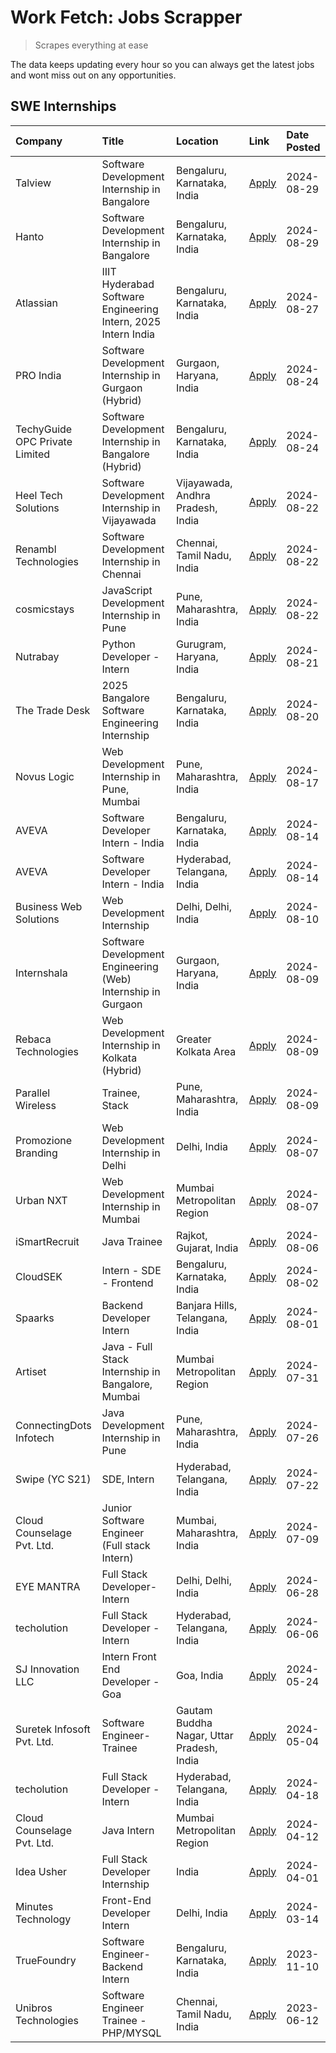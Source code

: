 # Work Fetch: Jobs Scrapper
> Scrapes everything at ease

The data keeps updating every hour so you can always get the latest jobs and wont miss out on any opportunities.

## SWE Internships
<!--START_SECTION:workfetch-->
| Company                        | Title                                                         | Location                                  | Link                                                                                                                                                                                                                                                                                          | Date Posted   |
|:-------------------------------|:--------------------------------------------------------------|:------------------------------------------|:----------------------------------------------------------------------------------------------------------------------------------------------------------------------------------------------------------------------------------------------------------------------------------------------|:--------------|
| Talview                        | Software Development Internship in Bangalore                  | Bengaluru, Karnataka, India               | [Apply](https://in.linkedin.com/jobs/view/software-development-internship-in-bangalore-at-talview-4012997749?position=11&pageNum=0&refId=ZGH8H7g61QxbVVe%2FV8xS%2FQ%3D%3D&trackingId=TdBMNii9M4FHKcFDZcFvbg%3D%3D&trk=public_jobs_jserp-result_search-card)                                   | 2024-08-29    |
| Hanto                          | Software Development Internship in Bangalore                  | Bengaluru, Karnataka, India               | [Apply](https://in.linkedin.com/jobs/view/software-development-internship-in-bangalore-at-hanto-4013200427?position=15&pageNum=0&refId=ZGH8H7g61QxbVVe%2FV8xS%2FQ%3D%3D&trackingId=AMBIWisjGn7TRrOtA76www%3D%3D&trk=public_jobs_jserp-result_search-card)                                     | 2024-08-29    |
| Atlassian                      | IIIT Hyderabad Software Engineering Intern, 2025 Intern India | Bengaluru, Karnataka, India               | [Apply](https://in.linkedin.com/jobs/view/iiit-hyderabad-software-engineering-intern-2025-intern-india-at-atlassian-4009450341?position=45&pageNum=0&refId=ZGH8H7g61QxbVVe%2FV8xS%2FQ%3D%3D&trackingId=HePzEoMu2N5PaMEB1yO1Aw%3D%3D&trk=public_jobs_jserp-result_search-card)                 | 2024-08-27    |
| PRO India                      | Software Development Internship in Gurgaon (Hybrid)           | Gurgaon, Haryana, India                   | [Apply](https://in.linkedin.com/jobs/view/software-development-internship-in-gurgaon-hybrid-at-pro-india-4009587664?position=36&pageNum=0&refId=ZGH8H7g61QxbVVe%2FV8xS%2FQ%3D%3D&trackingId=tnTNp2v0yvfG05ByHUA0Fw%3D%3D&trk=public_jobs_jserp-result_search-card)                            | 2024-08-24    |
| TechyGuide OPC Private Limited | Software Development Internship in Bangalore (Hybrid)         | Bengaluru, Karnataka, India               | [Apply](https://in.linkedin.com/jobs/view/software-development-internship-in-bangalore-hybrid-at-techyguide-opc-private-limited-4009591646?position=46&pageNum=0&refId=ZGH8H7g61QxbVVe%2FV8xS%2FQ%3D%3D&trackingId=puWDNMhh%2FcA%2Fq4bsz6LZxg%3D%3D&trk=public_jobs_jserp-result_search-card) | 2024-08-24    |
| Heel Tech Solutions            | Software Development Internship in Vijayawada                 | Vijayawada, Andhra Pradesh, India         | [Apply](https://in.linkedin.com/jobs/view/software-development-internship-in-vijayawada-at-heel-tech-solutions-4007906692?position=31&pageNum=0&refId=ZGH8H7g61QxbVVe%2FV8xS%2FQ%3D%3D&trackingId=WgI2QV3E6HNTkT6fNFzcDg%3D%3D&trk=public_jobs_jserp-result_search-card)                      | 2024-08-22    |
| Renambl Technologies           | Software Development Internship in Chennai                    | Chennai, Tamil Nadu, India                | [Apply](https://in.linkedin.com/jobs/view/software-development-internship-in-chennai-at-renambl-technologies-4007910299?position=41&pageNum=0&refId=ZGH8H7g61QxbVVe%2FV8xS%2FQ%3D%3D&trackingId=kegmNje1hhNTXZ9j0D5rjQ%3D%3D&trk=public_jobs_jserp-result_search-card)                        | 2024-08-22    |
| cosmicstays                    | JavaScript Development Internship in Pune                     | Pune, Maharashtra, India                  | [Apply](https://in.linkedin.com/jobs/view/javascript-development-internship-in-pune-at-cosmicstays-4007904825?position=57&pageNum=0&refId=ZGH8H7g61QxbVVe%2FV8xS%2FQ%3D%3D&trackingId=rMza4tuw1EIZRDosBMDaJw%3D%3D&trk=public_jobs_jserp-result_search-card)                                  | 2024-08-22    |
| Nutrabay                       | Python Developer - Intern                                     | Gurugram, Haryana, India                  | [Apply](https://in.linkedin.com/jobs/view/python-developer-intern-at-nutrabay-4003909226?position=39&pageNum=0&refId=ZGH8H7g61QxbVVe%2FV8xS%2FQ%3D%3D&trackingId=pTMiR%2BqbOEjjMAOm8Sp9zw%3D%3D&trk=public_jobs_jserp-result_search-card)                                                     | 2024-08-21    |
| The Trade Desk                 | 2025 Bangalore Software Engineering Internship                | Bengaluru, Karnataka, India               | [Apply](https://in.linkedin.com/jobs/view/2025-bangalore-software-engineering-internship-at-the-trade-desk-3987456531?position=9&pageNum=0&refId=ZGH8H7g61QxbVVe%2FV8xS%2FQ%3D%3D&trackingId=wCOdUAkyoR1WkU5996goDw%3D%3D&trk=public_jobs_jserp-result_search-card)                           | 2024-08-20    |
| Novus Logic                    | Web Development Internship in Pune, Mumbai                    | Pune, Maharashtra, India                  | [Apply](https://in.linkedin.com/jobs/view/web-development-internship-in-pune-mumbai-at-novus-logic-4003713081?position=42&pageNum=0&refId=ZGH8H7g61QxbVVe%2FV8xS%2FQ%3D%3D&trackingId=TUBzMraOlsllu9scJyE7VA%3D%3D&trk=public_jobs_jserp-result_search-card)                                  | 2024-08-17    |
| AVEVA                          | Software Developer Intern - India                             | Bengaluru, Karnataka, India               | [Apply](https://in.linkedin.com/jobs/view/software-developer-intern-india-at-aveva-3998279987?position=6&pageNum=0&refId=ZGH8H7g61QxbVVe%2FV8xS%2FQ%3D%3D&trackingId=0Pa%2FhXe3FzEc4OfkSXSSIw%3D%3D&trk=public_jobs_jserp-result_search-card)                                                 | 2024-08-14    |
| AVEVA                          | Software Developer Intern - India                             | Hyderabad, Telangana, India               | [Apply](https://in.linkedin.com/jobs/view/software-developer-intern-india-at-aveva-3998281598?position=12&pageNum=0&refId=ZGH8H7g61QxbVVe%2FV8xS%2FQ%3D%3D&trackingId=bi2exRCeYVlNK6LdZKageg%3D%3D&trk=public_jobs_jserp-result_search-card)                                                  | 2024-08-14    |
| Business Web Solutions         | Web Development Internship                                    | Delhi, Delhi, India                       | [Apply](https://in.linkedin.com/jobs/view/web-development-internship-at-business-web-solutions-3997105289?position=55&pageNum=0&refId=ZGH8H7g61QxbVVe%2FV8xS%2FQ%3D%3D&trackingId=HMV97xDSDp3nsAlRqPLoQw%3D%3D&trk=public_jobs_jserp-result_search-card)                                      | 2024-08-10    |
| Internshala                    | Software Development Engineering (Web) Internship in Gurgaon  | Gurgaon, Haryana, India                   | [Apply](https://in.linkedin.com/jobs/view/software-development-engineering-web-internship-in-gurgaon-at-internshala-3997620471?position=3&pageNum=0&refId=ZGH8H7g61QxbVVe%2FV8xS%2FQ%3D%3D&trackingId=C43pT%2BBQENCAZyPzc%2F0Eow%3D%3D&trk=public_jobs_jserp-result_search-card)              | 2024-08-09    |
| Rebaca Technologies            | Web Development Internship in Kolkata (Hybrid)                | Greater Kolkata Area                      | [Apply](https://in.linkedin.com/jobs/view/web-development-internship-in-kolkata-hybrid-at-rebaca-technologies-3997621369?position=38&pageNum=0&refId=ZGH8H7g61QxbVVe%2FV8xS%2FQ%3D%3D&trackingId=%2FthwofkOaIYsumQet87l9Q%3D%3D&trk=public_jobs_jserp-result_search-card)                     | 2024-08-09    |
| Parallel Wireless              | Trainee, Stack                                                | Pune, Maharashtra, India                  | [Apply](https://in.linkedin.com/jobs/view/trainee-stack-at-parallel-wireless-3905689841?position=52&pageNum=0&refId=ZGH8H7g61QxbVVe%2FV8xS%2FQ%3D%3D&trackingId=2v%2BmNymLm5h9TtTcA%2FWTNg%3D%3D&trk=public_jobs_jserp-result_search-card)                                                    | 2024-08-09    |
| Promozione Branding            | Web Development Internship in Delhi                           | Delhi, India                              | [Apply](https://in.linkedin.com/jobs/view/web-development-internship-in-delhi-at-promozione-branding-3995559880?position=24&pageNum=0&refId=ZGH8H7g61QxbVVe%2FV8xS%2FQ%3D%3D&trackingId=TCNypJiBd59su3A573%2FEGg%3D%3D&trk=public_jobs_jserp-result_search-card)                              | 2024-08-07    |
| Urban NXT                      | Web Development Internship in Mumbai                          | Mumbai Metropolitan Region                | [Apply](https://in.linkedin.com/jobs/view/web-development-internship-in-mumbai-at-urban-nxt-3995561641?position=58&pageNum=0&refId=ZGH8H7g61QxbVVe%2FV8xS%2FQ%3D%3D&trackingId=1e2LoJfvpEUO2dTASFYCzw%3D%3D&trk=public_jobs_jserp-result_search-card)                                         | 2024-08-07    |
| iSmartRecruit                  | Java Trainee                                                  | Rajkot, Gujarat, India                    | [Apply](https://in.linkedin.com/jobs/view/java-trainee-at-ismartrecruit-3992301825?position=30&pageNum=0&refId=ZGH8H7g61QxbVVe%2FV8xS%2FQ%3D%3D&trackingId=8zzLbdkG8tT3QK2ywgkrtg%3D%3D&trk=public_jobs_jserp-result_search-card)                                                             | 2024-08-06    |
| CloudSEK                       | Intern - SDE - Frontend                                       | Bengaluru, Karnataka, India               | [Apply](https://in.linkedin.com/jobs/view/intern-sde-frontend-at-cloudsek-3991574495?position=22&pageNum=0&refId=ZGH8H7g61QxbVVe%2FV8xS%2FQ%3D%3D&trackingId=5H8rsKOt6xNWrsa5QDsQeA%3D%3D&trk=public_jobs_jserp-result_search-card)                                                           | 2024-08-02    |
| Spaarks                        | Backend Developer Intern                                      | Banjara Hills, Telangana, India           | [Apply](https://in.linkedin.com/jobs/view/backend-developer-intern-at-spaarks-3990226465?position=27&pageNum=0&refId=ZGH8H7g61QxbVVe%2FV8xS%2FQ%3D%3D&trackingId=w9GNucMwrDx4nE9G96Hjqw%3D%3D&trk=public_jobs_jserp-result_search-card)                                                       | 2024-08-01    |
| Artiset                        | Java - Full Stack Internship in Bangalore, Mumbai             | Mumbai Metropolitan Region                | [Apply](https://in.linkedin.com/jobs/view/java-full-stack-internship-in-bangalore-mumbai-at-artiset-3989213754?position=56&pageNum=0&refId=ZGH8H7g61QxbVVe%2FV8xS%2FQ%3D%3D&trackingId=Hsuus%2BSszQNwfBlnXDPE6A%3D%3D&trk=public_jobs_jserp-result_search-card)                               | 2024-07-31    |
| ConnectingDots Infotech        | Java Development Internship in Pune                           | Pune, Maharashtra, India                  | [Apply](https://in.linkedin.com/jobs/view/java-development-internship-in-pune-at-connectingdots-infotech-3983314097?position=37&pageNum=0&refId=ZGH8H7g61QxbVVe%2FV8xS%2FQ%3D%3D&trackingId=VoXUagZn%2FxpdcU5Wiz%2B1Hg%3D%3D&trk=public_jobs_jserp-result_search-card)                        | 2024-07-26    |
| Swipe (YC S21)                 | SDE, Intern                                                   | Hyderabad, Telangana, India               | [Apply](https://in.linkedin.com/jobs/view/sde-intern-at-swipe-yc-s21-3980368092?position=54&pageNum=0&refId=ZGH8H7g61QxbVVe%2FV8xS%2FQ%3D%3D&trackingId=WsLLBQIS86opMY5OmJDVhQ%3D%3D&trk=public_jobs_jserp-result_search-card)                                                                | 2024-07-22    |
| Cloud Counselage Pvt. Ltd.     | Junior Software Engineer (Full stack Intern)                  | Mumbai, Maharashtra, India                | [Apply](https://in.linkedin.com/jobs/view/junior-software-engineer-full-stack-intern-at-cloud-counselage-pvt-ltd-3967725851?position=20&pageNum=0&refId=ZGH8H7g61QxbVVe%2FV8xS%2FQ%3D%3D&trackingId=zBz0NU6Twb%2BfH9%2Fi87fylA%3D%3D&trk=public_jobs_jserp-result_search-card)                | 2024-07-09    |
| EYE MANTRA                     | Full Stack Developer- Intern                                  | Delhi, Delhi, India                       | [Apply](https://in.linkedin.com/jobs/view/full-stack-developer-intern-at-eye-mantra-3960988037?position=50&pageNum=0&refId=ZGH8H7g61QxbVVe%2FV8xS%2FQ%3D%3D&trackingId=ZOmDeBtFOFOePRg%2F5qWlHA%3D%3D&trk=public_jobs_jserp-result_search-card)                                               | 2024-06-28    |
| techolution                    | Full Stack Developer - Intern                                 | Hyderabad, Telangana, India               | [Apply](https://in.linkedin.com/jobs/view/full-stack-developer-intern-at-techolution-3947911862?position=53&pageNum=0&refId=ZGH8H7g61QxbVVe%2FV8xS%2FQ%3D%3D&trackingId=NG6%2F3PQoMO1nCtbGKipeFw%3D%3D&trk=public_jobs_jserp-result_search-card)                                              | 2024-06-06    |
| SJ Innovation LLC              | Intern Front End Developer - Goa                              | Goa, India                                | [Apply](https://in.linkedin.com/jobs/view/intern-front-end-developer-goa-at-sj-innovation-llc-3931678611?position=17&pageNum=0&refId=ZGH8H7g61QxbVVe%2FV8xS%2FQ%3D%3D&trackingId=2R9SlzQdtnio8mVzi30hwA%3D%3D&trk=public_jobs_jserp-result_search-card)                                       | 2024-05-24    |
| Suretek Infosoft Pvt. Ltd.     | Software Engineer-Trainee                                     | Gautam Buddha Nagar, Uttar Pradesh, India | [Apply](https://in.linkedin.com/jobs/view/software-engineer-trainee-at-suretek-infosoft-pvt-ltd-3916999948?position=40&pageNum=0&refId=ZGH8H7g61QxbVVe%2FV8xS%2FQ%3D%3D&trackingId=hADDtYUvih8DaGpV%2FforWA%3D%3D&trk=public_jobs_jserp-result_search-card)                                   | 2024-05-04    |
| techolution                    | Full Stack Developer - Intern                                 | Hyderabad, Telangana, India               | [Apply](https://in.linkedin.com/jobs/view/full-stack-developer-intern-at-techolution-3904814977?position=60&pageNum=0&refId=ZGH8H7g61QxbVVe%2FV8xS%2FQ%3D%3D&trackingId=7cuheaXi8MSZDaPCpfsdHw%3D%3D&trk=public_jobs_jserp-result_search-card)                                                | 2024-04-18    |
| Cloud Counselage Pvt. Ltd.     | Java Intern                                                   | Mumbai Metropolitan Region                | [Apply](https://in.linkedin.com/jobs/view/java-intern-at-cloud-counselage-pvt-ltd-3896025667?position=44&pageNum=0&refId=ZGH8H7g61QxbVVe%2FV8xS%2FQ%3D%3D&trackingId=JT703Fyx0d5aUGeiOAwpaw%3D%3D&trk=public_jobs_jserp-result_search-card)                                                   | 2024-04-12    |
| Idea Usher                     | Full Stack Developer Internship                               | India                                     | [Apply](https://in.linkedin.com/jobs/view/full-stack-developer-internship-at-idea-usher-3879565540?position=26&pageNum=0&refId=ZGH8H7g61QxbVVe%2FV8xS%2FQ%3D%3D&trackingId=Sc6QcX%2B%2BG9TUdAzfSCrilw%3D%3D&trk=public_jobs_jserp-result_search-card)                                         | 2024-04-01    |
| Minutes Technology             | Front-End Developer Intern                                    | Delhi, India                              | [Apply](https://in.linkedin.com/jobs/view/front-end-developer-intern-at-minutes-technology-3853712549?position=23&pageNum=0&refId=ZGH8H7g61QxbVVe%2FV8xS%2FQ%3D%3D&trackingId=uACQmGf5dbiKXV7hF7QH9A%3D%3D&trk=public_jobs_jserp-result_search-card)                                          | 2024-03-14    |
| TrueFoundry                    | Software Engineer-Backend Intern                              | Bengaluru, Karnataka, India               | [Apply](https://in.linkedin.com/jobs/view/software-engineer-backend-intern-at-truefoundry-3779508170?position=47&pageNum=0&refId=ZGH8H7g61QxbVVe%2FV8xS%2FQ%3D%3D&trackingId=dBtVKvGuLyqiJLdCREbWhQ%3D%3D&trk=public_jobs_jserp-result_search-card)                                           | 2023-11-10    |
| Unibros Technologies           | Software Engineer Trainee - PHP/MYSQL                         | Chennai, Tamil Nadu, India                | [Apply](https://in.linkedin.com/jobs/view/software-engineer-trainee-php-mysql-at-unibros-technologies-3656599241?position=49&pageNum=0&refId=ZGH8H7g61QxbVVe%2FV8xS%2FQ%3D%3D&trackingId=XmKaPFiUS3zuyh7tI154yQ%3D%3D&trk=public_jobs_jserp-result_search-card)                               | 2023-06-12    |
<!--END_SECTION:workfetch-->
